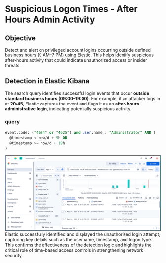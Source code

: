 # Suspicious Logon Times - After Hours Admin Activity
## Objective

Detect and alert on privileged account logins occurring outside defined business hours (9 AM–7 PM) using Elastic. This helps identify suspicious after-hours activity that could indicate unauthorized access or insider threats.
## Detection in Elastic Kibana

The search query identifies successful login events that occur **outside standard business hours (09:00–19:00)**. For example, if an attacker logs in at **20:45**, Elastic captures the event and flags it as an **after-hours administrative login**, indicating potentially suspicious activity.

### query
```sql
event.code: ("4624" or "4625") and user.name : "Administrator" AND (
  @timestamp < now/d + 9h OR 
  @timestamp >= now/d + 19h
)
```
![Suspicious logon time](screenshots/Suspicious-logon-time.png)
Elastic successfully identified and displayed the unauthorized login attempt, capturing key details such as the username, timestamp, and logon type. This confirms the effectiveness of the detection logic and highlights the critical role of time-based access controls in strengthening network security.